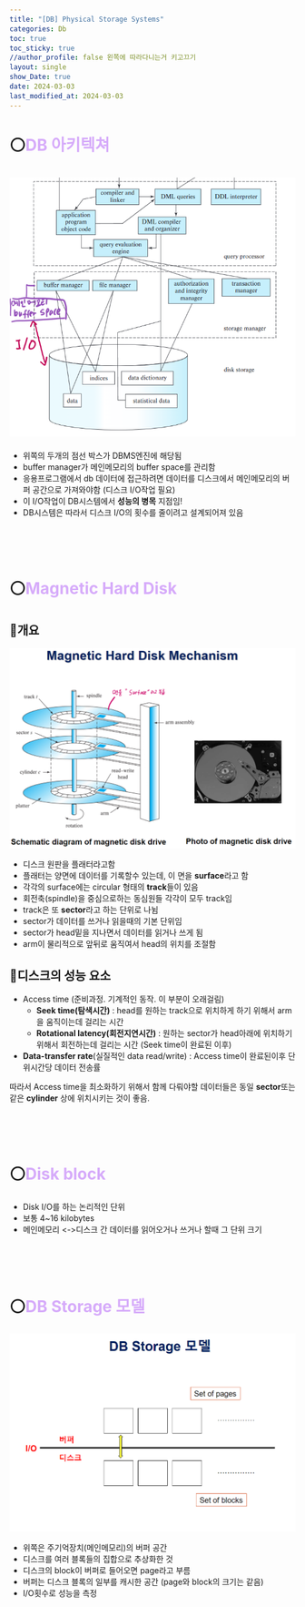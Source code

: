 ```yaml
---
title: "[DB] Physical Storage Systems"
categories: Db
toc: true
toc_sticky: true
//author_profile: false 왼쪽에 따라다니는거 키고끄기
layout: single
show_Date: true
date: 2024-03-03
last_modified_at: 2024-03-03
---
```


# ⚪<span style="color: #D6ABFA;">DB 아키텍쳐</span>

## ![image-20240316022956672](../../assets/images/2024-03-03-PhysicalStorageSystems/image-20240316022956672.png)

- 위쪽의 두개의 점선 박스가 DBMS엔진에 해당됨
- buffer manager가 메인메모리의 buffer space를 관리함
- 응용프로그램에서 db 데이터에 접근하려면 데이터를 디스크에서 메인메모리의 버퍼 공간으로 가져와야함 (디스크 I/O작업 필요)
- 이 I/O작업이 DB시스템에서 **성능의 병목** 지점임!
- DB시스템은 따라서 디스크 I/O의 횟수를 줄이려고 설계되어져 있음

<br>

<br>

<br>

# ⚪<span style="color: #D6ABFA;">Magnetic Hard Disk</span>

## 🔹개요

![image-20240316024507685](../../assets/images/2024-03-03-PhysicalStorageSystems/image-20240316024507685.png)

- 디스크 원판을 플래터라고함
- 플래터는 양면에 데이터를 기록할수 있는데, 이 면을 **surface**라고 함
- 각각의 surface에는 circular 형태의 **track**들이 있음
- 회전축(spindle)을 중심으로하는 동심원들 각각이 모두 track임
- track은 또 **sector**라고 하는 단위로 나뉨
- sector가 데이터를 쓰거나 읽을때의 기본 단위임
- sector가 head밑을 지나면서 데이터를 읽거나 쓰게 됨
- arm이 물리적으로 앞뒤로 움직여서 head의 위치를 조절함

## 🔹디스크의 성능 요소

- Access time (준비과정. 기계적인 동작. 이 부분이 오래걸림)
  - **Seek time(탐색시간)** : head를 원하는 track으로 위치하게 하기 위해서 arm을 움직이는데 걸리는 시간
  - **Rotational latency(회전지연시간)** : 원하는 sector가 head아래에 위치하기 위해서 회전하는데 걸리는 시간 (Seek time이 완료된 이후)
- **Data-transfer rate**(실질적인 data read/write) : Access time이 완료된이후 단위시간당 데이터 전송률

따라서 Access time을 최소화하기 위해서 함께 다뤄야할 데이터들은 동일 **sector**또는 같은 **cylinder** 상에 위치시키는 것이 좋음.

<br>

<br>

<br>

# ⚪<span style="color: #D6ABFA;">Disk block</span>

- Disk I/O를 하는 논리적인 단위
- 보통 4~16 kilobytes
- 메인메모리 <->디스크 간 데이터를 읽어오거나 쓰거나 할때 그 단위 크기

<br>

<br>

<br>

# ⚪<span style="color: #D6ABFA;">DB Storage 모델</span>

![image-20240316040102682](../../assets/images/2024-03-03-PhysicalStorageSystems/image-20240316040102682.png)

- 위쪽은 주기억장치(메인메모리)의 버퍼 공간
- 디스크를 여러 블록들의 집합으로 추상화한 것
- 디스크의 block이 버퍼로 들어오면 page라고 부름
- 버퍼는 디스크 블록의 일부를 캐시한 공간 (page와 block의 크기는 같음)
- I/O횟수로 성능을 측정

